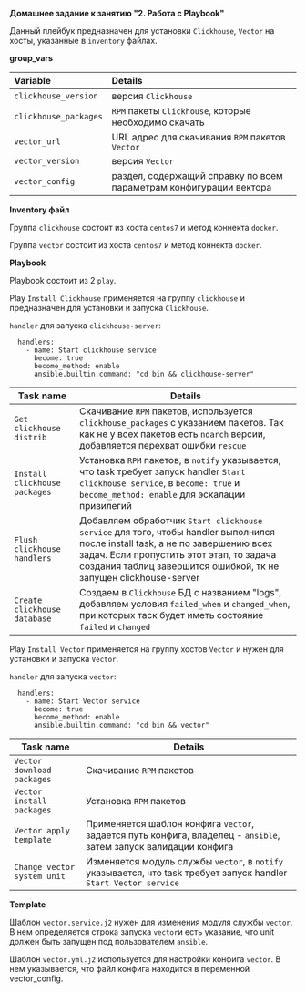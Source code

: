 **Домашнее задание к занятию "2. Работа с Playbook"**

Данный плейбук предназначен для установки `Clickhouse`, `Vector` на хосты, указанные в `inventory` файлах.

**group_vars**

| Variable              | Details                                                            |
|:----------------------|:-------------------------------------------------------------------|
| `clickhouse_version`  | версия `Clickhouse`                                                |
| `clickhouse_packages` | `RPM` пакеты `Clickhouse`, которые необходимо скачать              |
| `vector_url`          | URL адрес для скачивания `RPM` пакетов `Vector`                    |
| `vector_version`      | версия `Vector`                                                    |
| `vector_config`       | раздел, содержащий справку по всем параметрам конфигурации вектора |

**Inventory файл**

Группа `clickhouse` состоит из хоста `centos7` и метод коннекта `docker`.

Группа `vector` состоит из хоста `centos7` и метод коннекта `docker`.

**Playbook**

Playbook состоит из 2 `play`.

Play `Install Clickhouse` применяется на группу `clickhouse` и предназначен для установки и запуска `Clickhouse`.

`handler` для запуска `clickhouse-server`:

```
  handlers:
    - name: Start clickhouse service
      become: true
      become_method: enable
      ansible.builtin.command: "cd bin && clickhouse-server"
```

| Task name                                   | Details                                                                                                                                                                                                                                        |
|---------------------------------------------|------------------------------------------------------------------------------------------------------------------------------------------------------------------------------------------------------------------------------------------------|
| `Get clickhouse distrib`       | Скачивание `RPM` пакетов, используется `clickhouse_packages` с указанием пакетов. Так как не у всех пакетов есть `noarch` версии, добавляется перехват ошибки `rescue`                                                                         |
| `Install clickhouse packages` | Установка `RPM` пакетов, в `notify` указывается, что task требует запуск handler `Start clickhouse service`, в `become: true` и `become_method: enable` для эскалации привилегий           |
| `Flush clickhouse handlers`   | Добавляем обработчик `Start clickhouse service` для того, чтобы handler выполнился после install task, а не по завершению всех задач. Если пропустить этот этап, то задача создания таблиц завершится ошибкой, тк не запущен clickhouse-server |
| `Create clickhouse database`             | Создаем в `Clickhouse` БД с названием "logs", добавляем условия `failed_when` и `changed_when`, при которых таск будет иметь состояние `failed` и `changed`                                                                                    |

Play `Install Vector` применяется на группу хостов `Vector` и нужен для установки и запуска `Vector`.

`handler` для запуска `vector`:

```
  handlers:
    - name: Start Vector service
      become: true
      become_method: enable
      ansible.builtin.command: "cd bin && vector"
```

| Task name                    | Details                                                                                                          |
|------------------------------|------------------------------------------------------------------------------------------------------------------|
| `Vector download packages`   | Скачивание `RPM` пакетов                                                                                         |
| `Vector install packages`    | Установка `RPM` пакетов                                                                                          |
| `Vector apply template`      | Применяется шаблон конфига `vector`, задается путь конфига, владелец - `ansible`, затем запуск валидации конфига |
| `Change vector system unit` | Изменяется модуль службы `vector`, в `notify` указывается, что task требует запуск handler `Start Vector service`                     |


**Template**

Шаблон `vector.service.j2` нужен для изменения модуля службы `vector`. 
В нем определяется строка запуска `vector`и есть указание, что unit должен быть запущен под пользователем `ansible`.

Шаблон `vector.yml.j2` используется для настройки конфига `vector`. 
В нем указывается, что файл конфига находится в переменной vector_config.
